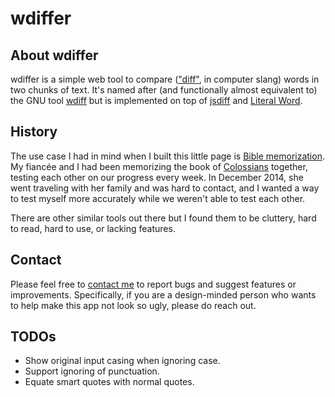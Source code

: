 # wdiffer

## About wdiffer

wdiffer is a simple web tool to compare (["diff"](http://en.wikipedia.org/wiki/Diff_utility), in computer slang) words in two chunks of text. It's named after (and functionally almost equivalent to) the GNU tool [wdiff](http://www.gnu.org/software/wdiff/) but is implemented on top of [jsdiff](https://github.com/kpdecker/jsdiff) and [Literal Word](http://www.literalword.com).

## History

The use case I had in mind when I built this little page is [Bible memorization](http://www.desiringgod.org/blog/posts/ten-reasons-to-memorize-big-chunks-of-the-bible). My fiancée and I had been memorizing the book of [Colossians](http://esv.literalword.com/?q=col+1-4) together, testing each other on our progress every week. In December 2014, she went traveling with her family and was hard to contact, and I wanted a way to test myself more accurately while we weren't able to test each other.

There are other similar tools out there but I found them to be cluttery, hard to read, hard to use, or lacking features.

## Contact

Please feel free to [contact me](http://www.jasontku.com/contact/) to report bugs and suggest features or improvements. Specifically, if you are a design-minded person who wants to help make this app not look so ugly, please do reach out.

## TODOs

* Show original input casing when ignoring case.
* Support ignoring of punctuation.
* Equate smart quotes with normal quotes.
